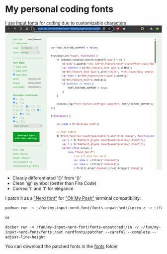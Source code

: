 # My personal coding fonts

I use [Input fonts](https://input.djr.com/preview/?size=14&language=javascript&theme=default&family=InputMono&width=300&weight=400&line-height=1.7&a=0&g=0&i=serifs&l=serifs_round&zero=slash&asterisk=0&braces=0&preset=default&customize=please) for coding due to customizable characters:
![](./assets/2025-04-21-01-53-59.png)

* Clearly differentiated '{}' from '()'
* Clean '@' symbol (better than Fira Code)
* Curved 'i' and 'l' for elegance

I patch it as a ["Nerd font"](https://gist.github.com/ismailshak/72da606d43ac57a19bc6d98285e56f3b) for ["Oh My Posh"](https://ohmyposh.dev/) terminal compatibility:
```sh
podman run -v ~/fun/my-input-nerd-font/fonts-unpatched:/in:ro,z -v ~/fun/my-input-nerd-font/fonts:/out:z nerdfonts/patcher --careful --complete --adjust-line-height
```
or
```
docker run -v /fun/my-input-nerd-font/fonts-unpatched:/in -v ~/fun/my-input-nerd-font/fonts:/out nerdfonts/patcher --careful --complete --adjust-line-height
```

You can download the patched fonts in the [fonts](./fonts/) folder
